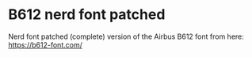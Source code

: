 # B612 nerd font patched

Nerd font patched (complete) version of the Airbus B612 font from here: https://b612-font.com/


